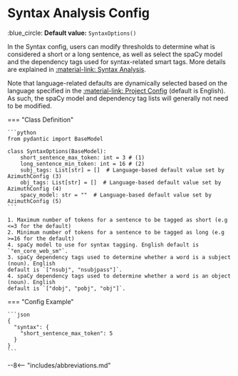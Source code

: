# Syntax Analysis Config

:blue_circle: **Default value:** `SyntaxOptions()`

In the Syntax config, users can modify thresholds to determine what is considered a short
or a long sentence, as well as select the spaCy model and the dependency tags used for
syntax-related smart tags. More details are explained in
[:material-link: Syntax Analysis](../../../key-concepts/syntax-analysis.md).

Note that language-related defaults are dynamically selected based on the language specified in the
[:material-link: Project Config](./project.md) (default is English). As such, the spaCy model and
dependency tag lists will generally not need to be modified.

=== "Class Definition"

    ```python
    from pydantic import BaseModel

    class SyntaxOptions(BaseModel):
        short_sentence_max_token: int = 3 # (1)
        long_sentence_min_token: int = 16 # (2)
        subj_tags: List[str] = []  # Language-based default value set by AzimuthConfig (3)
        obj_tags: List[str] = []  # Language-based default value set by AzimuthConfig (4)
        spacy_model: str = ""  # Language-based default value set by AzimuthConfig (5)
    ```

    1. Maximum number of tokens for a sentence to be tagged as short (e.g <=3 for the default)
    2. Minimum number of tokens for a sentence to be tagged as long (e.g >=16 for the default)
    4. spaCy model to use for syntax tagging. English default is `"en_core_web_sm"`.
    3. spaCy dependency tags used to determine whether a word is a subject (noun). English
    default is `["nsubj", "nsubjpass"]`.
    4. spaCy dependency tags used to determine whether a word is an object (noun). English
    default is `["dobj", "pobj", "obj"]`.

=== "Config Example"

    ```json
    {
      "syntax": {
        "short_sentence_max_token": 5
      }
    }
    ```

--8<-- "includes/abbreviations.md"
